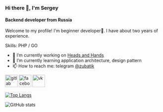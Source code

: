 ### Hi there 👋,  I'm Sergey
#### Backend developer from Russia
Welcome to my profile!
I'm beginner developer👶. I have about two years of experience.

Skills: PHP / GO

- 🔭 I’m currently working on [Heads and Hands](https://handh.ru) 
- 🌱 I’m currently learning application architecture, design pattern 
- 📫 How to reach me: telegram [@zubatik](tg://resolve?domain=zubatik) 

[<img src='https://cdn.jsdelivr.net/npm/simple-icons@3.0.1/icons/gitlab.svg' alt='gitlab' height='40'>](https://gitlab.com/Zubatik)  [<img src='https://cdn.jsdelivr.net/npm/simple-icons@3.0.1/icons/facebook.svg' alt='facebook' height='40'>](https://www.facebook.com/https://www.facebook.com/serjzubanov)  [<img src='https://cdn.jsdelivr.net/npm/simple-icons@3.0.1/icons/vk.svg' alt='vk' height='40'>](https://vk.com/zubatos)  

[![Top Langs](https://github-readme-stats.vercel.app/api/top-langs/?username=SZubanov&layout=compact)](https://github.com/anuraghazra/github-readme-stats)

![GitHub stats](https://github-readme-stats.vercel.app/api?username=SZubanov&show_icons=true&theme=dark)  

